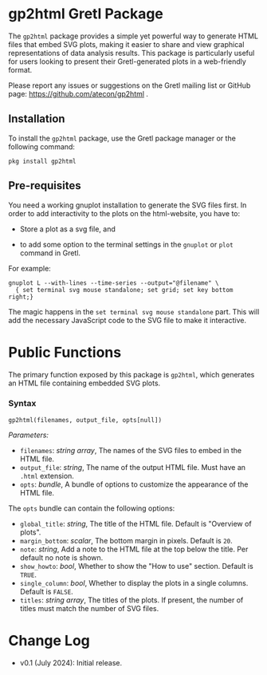 # gp2html Gretl Package

The `gp2html` package provides a simple yet powerful way to generate HTML files that embed SVG plots, making it easier to share and view graphical representations of data analysis results. This package is particularly useful for users looking to present their Gretl-generated plots in a web-friendly format.

Please report any issues or suggestions on the Gretl mailing list or GitHub page: https://github.com/atecon/gp2html .

## Installation

To install the `gp2html` package, use the Gretl package manager or the following command:

```hansl
pkg install gp2html
```

## Pre-requisites
You need a working gnuplot installation to generate the SVG files first. In order to add interactivity to the plots on the html-website, you have to:

- Store a plot as a svg file, and

- to add some option to the terminal settings in the `gnuplot` or `plot` command in Gretl.

For example:

```hansl
gnuplot L --with-lines --time-series --output="@filename" \
  { set terminal svg mouse standalone; set grid; set key bottom right;}
```

The magic happens in the `set terminal svg mouse standalone` part. This will add the necessary JavaScript code to the SVG file to make it interactive.


# Public Functions

The primary function exposed by this package is `gp2html`, which generates an HTML file containing embedded SVG plots.

### Syntax

```gretl
gp2html(filenames, output_file, opts[null])
```

*Parameters:*

- `filenames`: *string array*, The names of the SVG files to embed in the HTML file.
- `output_file`: *string*, The name of the output HTML file. Must have an `.html` extension.
- `opts`: *bundle*, A bundle of options to customize the appearance of the HTML file.


The `opts` bundle can contain the following options:

- `global_title`: *string*, The title of the HTML file. Default is "Overview of plots".
- `margin_bottom`: *scalar*, The bottom margin in pixels. Default is `20`.
- `note`: *string*, Add a note to the HTML file at the top below the title. Per default no note is shown.
- `show_howto`: *bool*, Whether to show the "How to use" section. Default is `TRUE`.
- `single_column`: *bool*, Whether to display the plots in a single columns. Default is `FALSE`.
- `titles`: *string array*, The titles of the plots. If present, the number of titles must match the number of SVG files.


# Change Log

- v0.1 (July 2024): Initial release.
